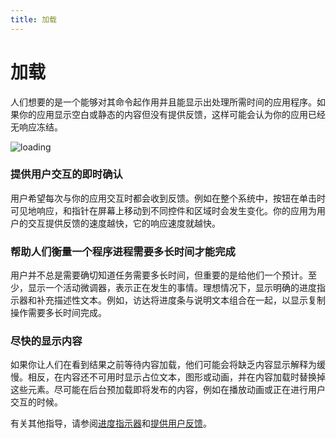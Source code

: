 ```yaml
---
title: 加载
---
```


# 加载
人们想要的是一个能够对其命令起作用并且能显示出处理所需时间的应用程序。如果你的应用显示空白或静态的内容但没有提供反馈，这样可能会认为你的应用已经无响应冻结。

![loading](https://developer.apple.com/design/human-interface-guidelines/macos/images/loading.png)

### 提供用户交互的即时确认
用户希望每次与你的应用交互时都会收到反馈。例如在整个系统中，按钮在单击时可见地响应，和指针在屏幕上移动到不同控件和区域时会发生变化。你的应用为用户的交互提供反馈的速度越快，它的响应速度就越快。

### 帮助人们衡量一个程序进程需要多长时间才能完成
用户并不总是需要确切知道任务需要多长时间，但重要的是给他们一个预计。至少，显示一个活动微调器，表示正在发生的事情。理想情况下，显示明确的进度指示器和补充描述性文本。例如，访达将进度条与说明文本组合在一起，以显示复制操作需要多长时间完成。

### 尽快的显示内容
如果你让人们在看到结果之前等待内容加载，他们可能会将缺乏内容显示解释为缓慢。相反，在内容还不可用时显示占位文本，图形或动画，并在内容加载时替换掉这些元素。尽可能在后台预加载即将发布的内容，例如在播放动画或正在进行用户交互的时候。

有关其他指导，请参阅[进度指示器](https://developer.apple.com/design/human-interface-guidelines/macos/indicators/progress-indicators/)和[提供用户反馈](https://developer.apple.com/design/human-interface-guidelines/macos/user-interaction/providing-user-feedback/)。